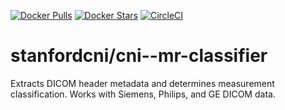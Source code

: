[![Docker Pulls](https://img.shields.io/docker/pulls/stanfordcni/cni--mr-classifier.svg)](https://hub.docker.com/r/stanfordcni/cni--mr-classifier/)
[![Docker Stars](https://img.shields.io/docker/stars/stanfordcni/cni--mr-classifier.svg)](https://hub.docker.com/r/stanfordcni/cni--mr-classifier/)
[![CircleCI](https://circleci.com/gh/scitran-apps/dicom-mr-classifier.svg?style=svg)](https://circleci.com/gh/scitran-apps/dicom-mr-classifier)

# stanfordcni/cni--mr-classifier
Extracts DICOM header metadata and determines measurement classification. Works with Siemens, Philips, and GE DICOM data.

